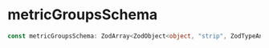 # metricGroupsSchema

```ts
const metricGroupsSchema: ZodArray<ZodObject<object, "strip", ZodTypeAny, object, object>, "many">;
```
